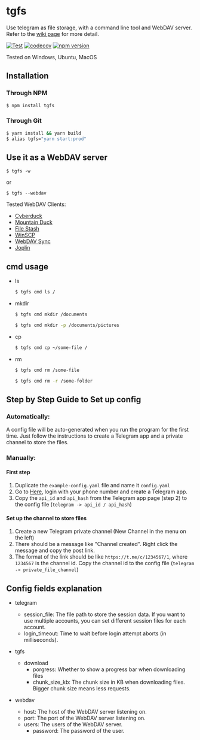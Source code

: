 # tgfs

Use telegram as file storage, with a command line tool and WebDAV server. Refer to the [wiki page](https://github.com/TheodoreKrypton/tgfs/wiki/TGFS-Wiki) for more detail.

[![Test](https://github.com/TheodoreKrypton/tgfs/actions/workflows/test.yml/badge.svg)](https://github.com/TheodoreKrypton/tgfs/actions/workflows/test.yml) [![codecov](https://codecov.io/gh/TheodoreKrypton/tgfs/branch/master/graph/badge.svg?token=CM6TF4C9B9)](https://codecov.io/gh/TheodoreKrypton/tgfs) [![npm version](https://badge.fury.io/js/tgfs.svg)](https://www.npmjs.com/package/tgfs)

Tested on Windows, Ubuntu, MacOS

## Installation

### Through NPM

```bash
$ npm install tgfs
```

### Through Git

```bash
$ yarn install && yarn build
$ alias tgfs="yarn start:prod"
```

## Use it as a WebDAV server

```
$ tgfs -w
```

or

```
$ tgfs --webdav
```

Tested WebDAV Clients:

- [Cyberduck](https://cyberduck.io/)
- [Mountain Duck](https://mountainduck.io/)
- [File Stash](https://www.filestash.app/)
- [WinSCP](https://winscp.net/eng/index.php)
- [WebDAV Sync](http://www.re.be/webdav_sync/index.xhtml)
- [Joplin](https://joplinapp.org/)

## cmd usage

- ls

  ```bash
  $ tgfs cmd ls /
  ```

- mkdir

  ```bash
  $ tgfs cmd mkdir /documents
  ```

  ```bash
  $ tgfs cmd mkdir -p /documents/pictures
  ```

- cp

  ```bash
  $ tgfs cmd cp ~/some-file /
  ```

- rm

  ```bash
  $ tgfs cmd rm /some-file
  ```

  ```bash
  $ tgfs cmd rm -r /some-folder
  ```

## Step by Step Guide to Set up config

### Automatically:

A config file will be auto-generated when you run the program for the first time. Just follow the instructions to create a Telegram app and a private channel to store the files.

### Manually:

#### First step

1. Duplicate the `example-config.yaml` file and name it `config.yaml`
2. Go to [Here](https://my.telegram.org/apps), login with your phone number and create a Telegram app.
3. Copy the `api_id` and `api_hash` from the Telegram app page (step 2) to the config file (`telegram -> api_id / api_hash`)

#### Set up the channel to store files

1. Create a new Telegram private channel (New Channel in the menu on the left)
2. There should be a message like "Channel created". Right click the message and copy the post link.
3. The format of the link should be like `https://t.me/c/1234567/1`, where `1234567` is the channel id. Copy the channel id to the config file (`telegram -> private_file_channel`)

## Config fields explanation

- telegram

  - session_file: The file path to store the session data. If you want to use multiple accounts, you can set different session files for each account.
  - login_timeout: Time to wait before login attempt aborts (in milliseconds).

- tgfs

  - download
    - porgress: Whether to show a progress bar when downloading files
    - chunk_size_kb: The chunk size in KB when downloading files. Bigger chunk size means less requests.

- webdav
  - host: The host of the WebDAV server listening on.
  - port: The port of the WebDAV server listening on.
  - users: The users of the WebDAV server.
    - password: The password of the user.
